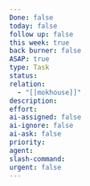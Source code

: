 ```yaml
---
Done: false
today: false
follow up: false
this week: true
back burner: false
ASAP: true
type: Task
status:
relation:
  - "[[mokhouse]]"
description:
effort:
ai-assigned: false
ai-ignore: false
ai-ask: false
priority:
agent:
slash-command:
urgent: false
---
```

